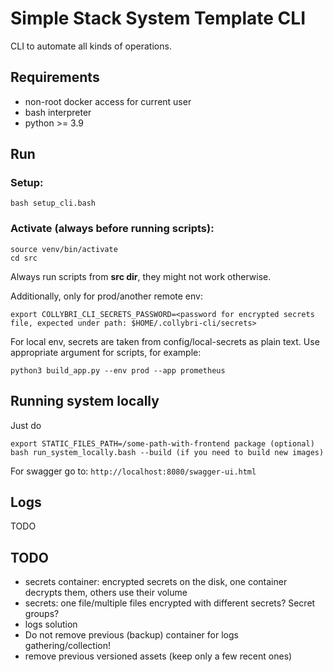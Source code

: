 # Simple Stack System Template CLI

CLI to automate all kinds of operations.

## Requirements

* non-root docker access for current user
* bash interpreter
* python >= 3.9

## Run

### Setup:

```
bash setup_cli.bash
```

### Activate (always before running scripts):

```
source venv/bin/activate
cd src
```

Always run scripts from **src dir**, they might not work otherwise.

Additionally, only for prod/another remote env:

```
export COLLYBRI_CLI_SECRETS_PASSWORD=<password for encrypted secrets file, expected under path: $HOME/.collybri-cli/secrets>
```

For local env, secrets are taken from config/local-secrets as plain text. Use appropriate argument for scripts, for
example:

```
python3 build_app.py --env prod --app prometheus
```

## Running system locally
Just do
```
export STATIC_FILES_PATH=/some-path-with-frontend package (optional)
bash run_system_locally.bash --build (if you need to build new images)
```
For swagger go to: `http://localhost:8080/swagger-ui.html`

## Logs
TODO

## TODO
* secrets container: encrypted secrets on the disk, one container decrypts them, others use their volume
* secrets: one file/multiple files encrypted with different secrets? Secret groups?
* logs solution
* Do not remove previous (backup) container for logs gathering/collection!
* remove previous versioned assets (keep only a few recent ones)